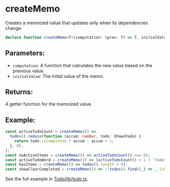 # createMemo

Creates a memoized value that updates only when its dependencies change.

```typescript
declare function createMemo<T>(computation: (prev: T) => T, initialValue?: T): Getter<T>;
```

## Parameters:

- `computation`: A function that calculates the new value based on the previous value.
- `initialValue`: The initial value of the memo.

## Returns:

A getter function for the memoized value.

## Example:

```typescript
const activeTodoCount = createMemo(() =>
  todos().reduce(function (accum: number, todo: ShownTodo) {
    return todo.isCompleted ? accum : accum + 1;
  }, 0),
);
const noActiveItems = createMemo(() => activeTodoCount() === 0);
const activeTodoWord = createMemo(() => (activeTodoCount() > 1 ? 'todos' : 'todo'));
const hasItems = createMemo(() => todos().length > 0);
const showClearCompleted = createMemo(() => !!todos().find((_) => _.isCompleted));
```

See the full example in [Todo/lib/todo.ts](../../../../examples/jay/todo/lib/todo.ts).
